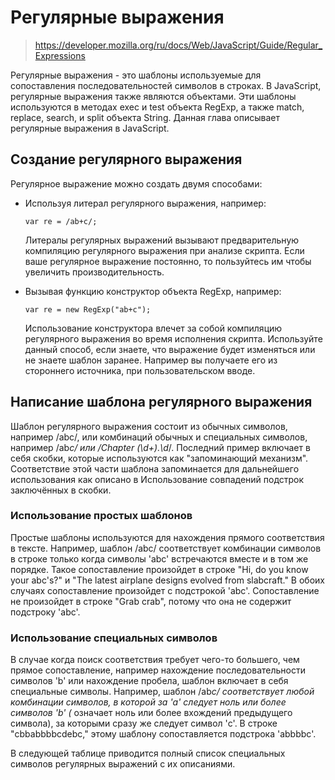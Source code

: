 # Регулярные выражения

> https://developer.mozilla.org/ru/docs/Web/JavaScript/Guide/Regular_Expressions

Регулярные выражения - это шаблоны используемые для сопоставления последовательностей символов в строках. В JavaScript,
регулярные выражения также являются объектами. Эти шаблоны используются в методах exec и test объекта RegExp, а также
match, replace, search, и split объекта String. Данная глава описывает регулярные выражения в JavaScript.

## Создание регулярного выражения

Регулярное выражение можно создать двумя способами:

- Используя литерал регулярного выражения, например:

  ```
  var re = /ab+c/;
  ```

  Литералы регулярных выражений вызывают предварительную компиляцию регулярного выражения при анализе скрипта. Если ваше
  регулярное выражение постоянно, то пользуйтесь им чтобы увеличить производительность.

- Вызывая функцию конструктор объекта RegExp, например:
  ```
  var re = new RegExp("ab+c");
  ```
  Использование конструктора влечет за собой компиляцию регулярного выражения во время исполнения скрипта. Используйте
  данный способ, если знаете, что выражение будет изменяться или не знаете шаблон заранее. Например вы получаете его из
  стороннего источника, при пользовательском вводе.

## Написание шаблона регулярного выражения

Шаблон регулярного выражения состоит из обычных символов, например /abc/, или комбинаций обычных и специальных символов,
например /ab*c/ или /Chapter (\d+)\.\d*/. Последний пример включает в себя скобки, которые используются как
"запоминающий механизм". Соответствие этой части шаблона запоминается для дальнейшего использования как описано в
Использование совпадений подстрок заключённых в скобки.

### Использование простых шаблонов

Простые шаблоны используются для нахождения прямого соответствия в тексте. Например, шаблон /abc/ соответствует
комбинации символов в строке только когда символы 'abc' встречаются вместе и в том же порядке. Такое сопоставление
произойдет в строке "Hi, do you know your abc's?" и "The latest airplane designs evolved from slabcraft." В обоих
случаях сопоставление произойдет с подстрокой 'abc'. Сопоставление не произойдет в строке "Grab crab", потому что она не
содержит подстроку 'abc'.

### Использование специальных символов

В случае когда поиск соответствия требует чего-то большего, чем прямое сопоставление, например нахождение
последовательности символов 'b' или нахождение пробела, шаблон включает в себя специальные символы. Например, шаблон
/ab*c/ соответствует любой комбинации символов, в которой за 'a' следует ноль или более символов 'b' (* означает ноль
или более вхождений предыдущего символа), за которыми сразу же следует символ 'c'. В строке "cbbabbbbcdebc," этому
шаблону сопоставляется подстрока 'abbbbc'.

В следующей таблице приводится полный список специальных символов регулярных выражений с их описаниями.
